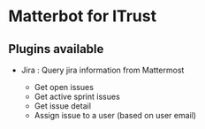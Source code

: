Matterbot for ITrust
====================

Plugins available
-----------------

* Jira : Query jira information from Mattermost

    - Get open issues
    - Get active sprint issues
    - Get issue detail
    - Assign issue to a user (based on user email)
